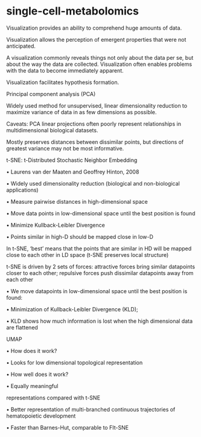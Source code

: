 # single-cell-metabolomics
Visualization provides an ability to comprehend huge amounts of data.

Visualization allows the perception of emergent properties that were not anticipated.

A visualization commonly reveals things not only about the data per se, but about the way the data are collected. Visualization often enables problems with the data to become immediately apparent.

Visualization facilitates hypothesis formation.

Principal component analysis (PCA)

Widely used method for unsupervised, linear dimensionality reduction to maximize variance of data in as few dimensions as possible.

Caveats:
PCA linear projections often poorly represent relationships in multidimensional biological datasets.

Mostly preserves distances between dissimilar points, but directions of greatest variance may not be most informative.

t-SNE: t-Distributed Stochastic Neighbor Embedding

• Laurens van der Maaten and Geoffrey Hinton, 2008

• Widely used dimensionality reduction (biological and non-biological applications)

• Measure pairwise distances in high-dimensional space

• Move data points in low-dimensional space until the best position is found

• Minimize Kullback-Leibler Divergence 

• Points similar in high-D should be mapped close in low-D

In t-SNE, ‘best’ means that the points that are similar in HD will be mapped close to each other in LD space (t-SNE preserves local structure)

t-SNE is driven by 2 sets of forces: attractive forces bring similar datapoints closer to each other; repulsive forces push dissimilar datapoints away from each other

• We move datapoints in low-dimensional space until the best position is found:

• Minimization of Kullback-Leibler Divergence (KLD);

• KLD shows how much information is lost when the high dimensional data are flattened

UMAP

• How does it work?

• Looks for low dimensional topological representation

• How well does it work?

• Equally meaningful

representations compared with t-SNE

• Better representation of multi-branched continuous trajectories of hematopoietic development

• Faster than Barnes-Hut, comparable to FIt-SNE

